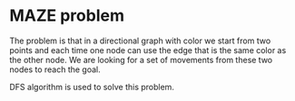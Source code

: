 # MAZE problem

The problem is that in a directional graph with color we start from two points and each time one node can use the edge that is the same color as the other node.
We are looking for a set of movements from these two nodes to reach the goal.

DFS algorithm is used to solve this problem.